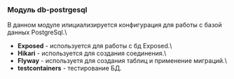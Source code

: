 ### Модуль db-postrgesql
В данном модуле илициализируется конфигурация для работы с базой данных PostgreSql.\

- **Exposed** - используется для работы с бд Exposed.\
- **Hikari** - используется для создания соединения.\
- **Flyway** - используетя для создания таблиц и применение миграций.\
- **testcontainers** - тестирование БД.